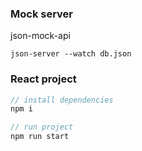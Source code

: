 ### Mock server
json-mock-api

`json-server --watch db.json`

### React project


``` javascript
// install dependencies
npm i

// run project
npm run start

```